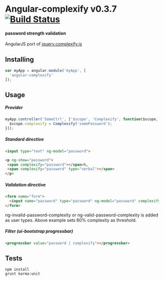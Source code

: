 Angular-complexify v0.3.7 [![Build Status](https://travis-ci.org/Kraku/angular-complexify.svg?branch=master)](https://travis-ci.org/Kraku/angular-complexify)
===============
#### password strength validation
AngularJS port of [jquery.complexify.js](https://github.com/danpalmer/jquery.complexify.js)

## Installing
```js
var myApp = angular.module('myApp', [
  'angular-complexify'
]);
```

## Usage
##### Provider
```js
myApp.controller('SomeCtrl', ['$scope', 'Complexify', function($scope, Complexify) {
  $scope.complexify = Complexify('somePassword');
}]);
```

##### Standard directive
```html
<input type="text" ng-model="password">

<p ng-show="password">
 <span complexify="password"></span>%,
 <span complexify="password" type="verbal"></span>
</p>
```

##### Validation directive
```html
<form name="form">
  <input name="password" type="password" ng-model="password" complexify-validate="60">
</form>
```

ng-invalid-password-complexity or ng-valid-password-complexity is added as user types. Above example sets 60% complexity as threshold.

##### Filter (ui-bootstrap progressbar)
```html
<progressbar value="password | complexify"></progressbar>
```

## Tests
```
npm install
grunt karma:unit
```
<br>
